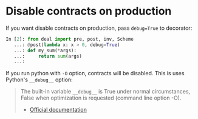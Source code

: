 # Disable contracts on production

If you want disable contracts on production, pass `debug=True` to decorator:

```python
In [2]: from deal import pre, post, inv, Scheme
   ...: @post(lambda x: x > 0, debug=True)
   ...: def my_sum(*args):
   ...:     return sum(args)
   ...:
```

If you run python with `-O` option, contracts will be disabled. This is uses Python's `__debug__` option:

> The built-in variable `__debug__` is True under normal circumstances, False when optimization is requested (command line option -O).
> - [Official documentation](https://docs.python.org/3/reference/simple_stmts.html#assert)
